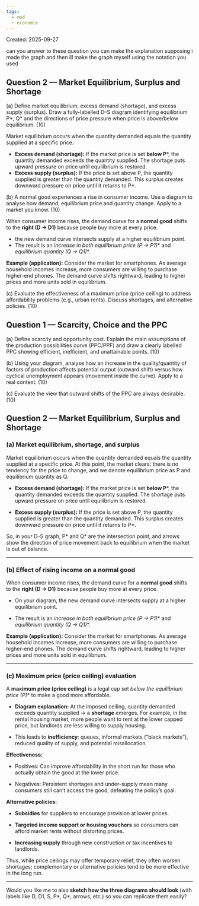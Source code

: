 ```yaml
---
tags:
  - mod
  - economie
---
```

Created: 2025-09-27

can you answer to these question you can make the explanation supposing i made the graph and then ill make the graph myself using the notation you used
## **Question** 2 — Market Equilibrium, Surplus and Shortage
(a) Define market equilibrium, excess demand (shortage), and excess supply (surplus). Draw a
fully-labelled D–S diagram identifying equilibrium P*, Q* and the directions of price pressure
when price is above/below equilibrium. (10)

Market equilibrium occurs when the quantity demanded equals the quantity supplied at a specific price.

- **Excess demand (shortage):** If the market price is set **below P***, the quantity demanded exceeds the quantity supplied. The shortage puts upward pressure on price until equilibrium is restored.
- **Excess supply (surplus):** If the price is set above P, the quantity supplied is greater than the quantity demanded. This surplus creates downward pressure on price until it returns to P*.



(b) A normal good experiences a rise in consumer income. Use a diagram to analyse how
demand, equilibrium price and quantity change. Apply to a market you know. (10)

When consumer income rises, the demand curve for a **normal good** shifts to the **right (D → D1)** because people buy more at every price.

- the new demand curve intersects supply at a higher equilibrium point.
- The result is an **increase in both equilibrium price (P* → P1)** and **equilibrium quantity (Q* → Q1)**.


**Example (application):** Consider the market for smartphones. As average household incomes increase, more consumers are willing to purchase higher-end phones. The demand curve shifts rightward, leading to higher prices and more units sold in equilibrium.

(c) Evaluate the effectiveness of a maximum price (price ceiling) to address affordability
problems (e.g., urban rents). Discuss shortages, and alternative policies. (10)


## **Question 1** — Scarcity, Choice and the PPC
(a) Define scarcity and opportunity cost. Explain the main assumptions of the production
possibilities curve (PPC/PPF) and draw a clearly labelled PPC showing efficient, inefficient, and
unattainable points. (10)



(b) Using your diagram, analyse how an increase in the quality/quantity of factors of production
affects potential output (outward shift) versus how cyclical unemployment appears (movement
inside the curve). Apply to a real context. (10)



(c) Evaluate the view that outward shifts of the PPC are always desirable. (10)


## **Question 2 — Market Equilibrium, Surplus and Shortage**

### (a) Market equilibrium, shortage, and surplus

Market equilibrium occurs when the quantity demanded equals the quantity supplied at a specific price. At this point, the market clears: there is no tendency for the price to change, and we denote equilibrium price as P and equilibrium quantity as Q.

- **Excess demand (shortage):** If the market price is set **below P***, the quantity demanded exceeds the quantity supplied. The shortage puts upward pressure on price until equilibrium is restored.
    
- **Excess supply (surplus):** If the price is set above P, the quantity supplied is greater than the quantity demanded. This surplus creates downward pressure on price until it returns to P*.

So, in your D–S graph, P* and Q* are the intersection point, and arrows show the direction of price movement back to equilibrium when the market is out of balance.

---

### (b) Effect of rising income on a normal good

When consumer income rises, the demand curve for a **normal good** shifts to the **right (D → D1)** because people buy more at every price.

- On your diagram, the new demand curve intersects supply at a higher equilibrium point.
    
- The result is an **increase in both equilibrium price (P* → P1)** and **equilibrium quantity (Q* → Q1)**.
    

**Example (application):** Consider the market for smartphones. As average household incomes increase, more consumers are willing to purchase higher-end phones. The demand curve shifts rightward, leading to higher prices and more units sold in equilibrium.

---

### (c) Maximum price (price ceiling) evaluation

A **maximum price (price ceiling)** is a legal cap set **below the equilibrium price (P*)** to make a good more affordable.

- **Diagram explanation:** At the imposed ceiling, quantity demanded exceeds quantity supplied → a **shortage** emerges. For example, in the rental housing market, more people want to rent at the lower capped price, but landlords are less willing to supply housing.
    
- This leads to **inefficiency**: queues, informal markets (“black markets”), reduced quality of supply, and potential misallocation.
    

**Effectiveness:**

- Positives: Can improve affordability in the short run for those who actually obtain the good at the lower price.
    
- Negatives: Persistent shortages and under-supply mean many consumers still can’t access the good, defeating the policy’s goal.
    

**Alternative policies:**

- **Subsidies** for suppliers to encourage provision at lower prices.
    
- **Targeted income support or housing vouchers** so consumers can afford market rents without distorting prices.
    
- **Increasing supply** through new construction or tax incentives to landlords.
    

Thus, while price ceilings may offer temporary relief, they often worsen shortages; complementary or alternative policies tend to be more effective in the long run.

---

Would you like me to also **sketch how the three diagrams should look** (with labels like D, D1, S, P*, Q*, arrows, etc.) so you can replicate them easily?